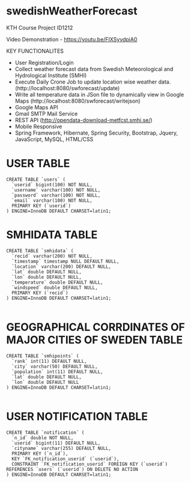 # swedishWeatherForecast
KTH Course Project ID1212

Video Demonstration - https://youtu.be/FIXSyvdpiA0

KEY FUNCTIONALITES

- User Registration/Login
- Collect weather forecast data from Swedish Meteorological and Hydrological Institute (SMHI)
- Execute Daily Crone Job to update location wise weather data. (http://localhost:8080/swforecast/update)
- Write all temperature data in JSon file to dynamically view in Google Maps (http://localhost:8080/swforecast/writejson)
- Google Maps API
- Gmail SMTP Mail Service
- REST API (http://opendata-download-metfcst.smhi.se/)
- Mobile Responsive
- Spring Framework, Hibernate, Spring Security, Bootstrap, Jquery, JavaScript, MySQL, HTML/CSS




# USER TABLE
```
CREATE TABLE `users` (
  `userid` bigint(100) NOT NULL,
  `username` varchar(100) NOT NULL,
  `password` varchar(100) NOT NULL,
  `email` varchar(100) NOT NULL,
  PRIMARY KEY (`userid`)
) ENGINE=InnoDB DEFAULT CHARSET=latin1;

```

# SMHIDATA TABLE

```
CREATE TABLE `smhidata` (
  `recid` varchar(200) NOT NULL,
  `timestamp` timestamp NULL DEFAULT NULL,
  `location` varchar(200) DEFAULT NULL,
  `lat` double DEFAULT NULL,
  `lon` double DEFAULT NULL,
  `temperature` double DEFAULT NULL,
  `windspeed` double DEFAULT NULL,
  PRIMARY KEY (`recid`)
) ENGINE=InnoDB DEFAULT CHARSET=latin1;


```


# GEOGRAPHICAL CORRDINATES OF MAJOR CITIES OF SWEDEN TABLE

```
CREATE TABLE `smhipoints` (
  `rank` int(11) DEFAULT NULL,
  `city` varchar(50) DEFAULT NULL,
  `population` int(11) DEFAULT NULL,
  `lat` double DEFAULT NULL,
  `lon` double DEFAULT NULL
) ENGINE=InnoDB DEFAULT CHARSET=latin1;


```


# USER NOTIFICATION TABLE

```
CREATE TABLE `notification` (
  `n_id` double NOT NULL,
  `userid` bigint(11) DEFAULT NULL,
  `cityname` varchar(255) DEFAULT NULL,
  PRIMARY KEY (`n_id`),
  KEY `FK_notification_userid` (`userid`),
  CONSTRAINT `FK_notification_userid` FOREIGN KEY (`userid`) REFERENCES `users` (`userid`) ON DELETE NO ACTION
) ENGINE=InnoDB DEFAULT CHARSET=latin1;


```
